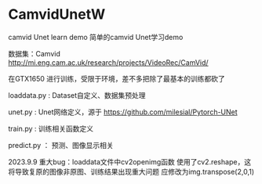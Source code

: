 # CamvidUnetW
camvid Unet learn demo  简单的camvid Unet学习demo

数据集：Camvid http://mi.eng.cam.ac.uk/research/projects/VideoRec/CamVid/

在GTX1650 进行训练，受限于环境，差不多把除了最基本的训练都砍了

loaddata.py : Dataset自定义、数据集预处理

unet.py : Unet网络定义，源于 https://github.com/milesial/Pytorch-UNet

train.py : 训练相关函数定义

predict.py ： 预测、图像显示相关


2023.9.9 重大bug：loaddata文件中cv2openimg函数 使用了cv2.reshape，这将导致复原的图像非原图、训练结果出现重大问题
                  应修改为img.transpose(2,0,1)
